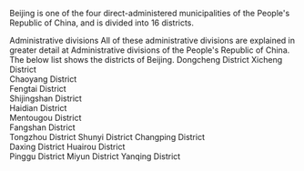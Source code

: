 Beijing is one of the four direct-administered municipalities of the People's Republic of China, and is divided into 16 districts. 

Administrative divisions
All of these administrative divisions are explained in greater detail at Administrative divisions of the People's Republic of China. The below list shows the districts of Beijing. 
Dongcheng District
Xicheng District	
Chaoyang District	
Fengtai District	
Shijingshan District	
Haidian District	
Mentougou District	
Fangshan District	
Tongzhou District
Shunyi District	
Changping District	
Daxing District	
Huairou District	
Pinggu District	
Miyun District
Yanqing District
